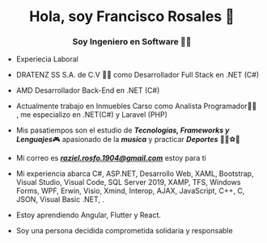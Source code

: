 <h1 align="center">Hola, soy Francisco Rosales 🤜 </h1>
<h3 align="center">Soy Ingeniero en Software 👨‍🎓</h3>

- Experiecia Laboral
- DRATENZ SS S.A. de C.V 🧑‍💻 como Desarrollador Full Stack en .NET (C#)
- AMD Desarrollador Back-End en .NET (C#)
- Actualmente trabajo en Inmuebles Carso como Analista Programador🧑‍💻 , me especializo en .NET(C#) y Laravel (PHP)

- Mis pasatiempos son el estudio de ***Tecnologías, Frameworks y Lenguajes***🎮
  apasionado de la ***musica*** y practicar ***Deportes*** 🚴‍♂️⚽🥅

- Mi correo es ***raziel.rosfo.1904@gmail.com*** estoy para ti

- Mi experiencia abarca C#, ASP.NET, Desarrollo Web, XAML, Bootstrap, Visual Studio, Visual Code, SQL Server 2019, XAMP, TFS, Windows Forms,
  WPF, Erwin, Visio, Xmind, Interop, AJAX, JavaScript, C++, C, JSON, Visual Basic .NET, .

- Estoy aprendiendo Angular, Flutter y React.

- Soy una persona decidida comprometida solidaria y responsable
